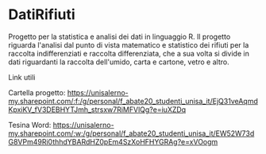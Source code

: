 # DatiRifiuti
Progetto per la statistica e analisi dei dati in linguaggio R.
Il progetto riguarda l'analisi dal punto di vista matematico e statistico dei rifiuti per la raccolta indifferenziati e raccolta differenziata, che a sua volta si divide in dati  riguardanti la raccolta dell'umido, carta e cartone, vetro e altro. 

Link utili

Cartella progetto: https://unisalerno-my.sharepoint.com/:f:/g/personal/f_abate20_studenti_unisa_it/EjQ31veAqmdKpxiKV_fV3DEBHYTJmh_strsxw7RiMFVlQg?e=iuXZDq

Tesina Word: https://unisalerno-my.sharepoint.com/:w:/g/personal/f_abate20_studenti_unisa_it/EW52W73dG8VPm49Ri0thhdYBARdHZ0pEm4SzXoHFHYGRAg?e=xVOogm
